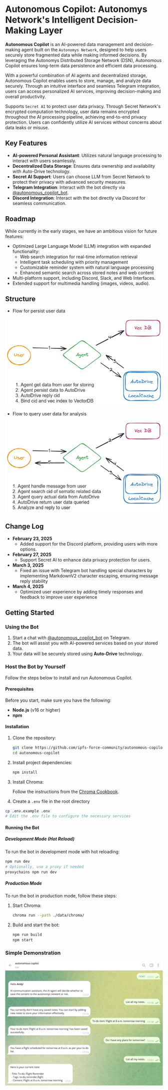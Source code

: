 # **Autonomous Copilot: Autonomys Network's Intelligent Decision-Making Layer**

**Autonomous Copilot** is an AI-powered data management and decision-making agent built on the `Autonomys Network`, designed to help users securely store fragmented data while making informed decisions. By leveraging the Autonomys Distributed Storage Network (DSN), Autonomous Copilot ensures long-term data persistence and efficient data processing.

With a powerful combination of AI agents and decentralized storage, Autonomous Copilot enables users to store, manage, and analyze data securely. Through an intuitive interface and seamless Telegram integration, users can access personalized AI services, improving decision-making and overall productivity.

Supports `Secret AI` to protect user data privacy. Through Secret Network's encrypted computation technology, user data remains encrypted throughout the AI processing pipeline, achieving end-to-end privacy protection. Users can confidently utilize AI services without concerns about data leaks or misuse.

## Key Features

- **AI-powered Personal Assistant**: Utilizes natural language processing to interact with users seamlessly.
- **Decentralized Data Storage**: Ensures data ownership and availability with Auto-Drive technology.
- **Secret AI Support**: Users can choose LLM from Secret Network to protect their privacy with advanced security measures.
- **Telegram Integration**: Interact with the bot directly via [@autonomous_copilot_bot](https://t.me/autonomous_copilot_bot).
- **Discord Integration**: Interact with the bot directly via Discord for seamless communication.

## Roadmap

While currently in the early stages, we have an ambitious vision for future features:

- Optimized Large Language Model (LLM) integration with expanded functionality:
  - Web search integration for real-time information retrieval
  - Intelligent task scheduling with priority management
  - Customizable reminder system with natural language processing
  - Enhanced semantic search across stored notes and web content
- Multi-platform support, including Discord, Slack, and Web Interfaces.
- Extended support for multimedia handling (images, videos, audio).

## Structure

- Flow for persist user data

![persist data](./doc/images/store.png)

- Flow to query user data for analysis

![query data](./doc/images/query.png)


## Change Log

- **February 23, 2025**
   - Added support for the Discord platform, providing users with more options.
- **February 27, 2025**
   - Support Secret AI to enhance data privacy protection for users.
- **March 3, 2025**
   - Fixed an issue with Telegram bot handling special characters by implementing MarkdownV2 character escaping, ensuring message reply stability
- **March 4, 2025**
   - Optimized user experience by adding timely responses and feedback to improve user experience

## Getting Started

### Using the Bot

1. Start a chat with [@autonomous_copilot_bot](https://t.me/autonomous_copilot_bot) on Telegram.
2. The bot will assist you with AI-powered services based on your stored data.
3. Your data will be securely stored using **Auto-Drive** technology.

### Host the Bot by Yourself

Follow the steps below to install and run Autonomous Copilot.

#### Prerequisites

Before you start, make sure you have the following:

- **Node.js** (v16 or higher)
- **npm**

#### Installation

1. Clone the repository:

   ```bash
   git clone https://github.com/ipfs-force-community/autonomous-copilot
   cd autonomous-copilot
   ```

2. Install project dependencies:

   ```bash
   npm install
   ```

3. Install Chroma:

   Follow the instructions from the [Chroma Cookbook](https://cookbook.chromadb.dev/core/install/).

4. Create a `.env` file in the root directory

```bash
cp .env.example .env
# Edit the .env file to configure the necessary services
```


#### Running the Bot

##### Development Mode (Hot Reload)

To run the bot in development mode with hot reloading:

```bash
npm run dev
# Optionally, use a proxy if needed
proxychains npm run dev
```

##### Production Mode

To run the bot in production mode, follow these steps:

1. Start Chroma:

   ```bash
   chroma run --path ./data/chroma/
   ```

2. Build and start the bot:

   ```bash
   npm run build
   npm start
   ```

### Simple Demonstration

![demonstration](./doc/images/demo.png)
